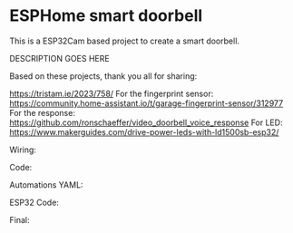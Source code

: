 # ESPHome smart doorbell

This is a ESP32Cam based project to create a smart doorbell.

DESCRIPTION GOES HERE

Based on these projects, thank you all for sharing:

https://tristam.ie/2023/758/
For the fingerprint sensor:
https://community.home-assistant.io/t/garage-fingerprint-sensor/312977
For the response:
https://github.com/ronschaeffer/video_doorbell_voice_response
For LED:
https://www.makerguides.com/drive-power-leds-with-ld1500sb-esp32/ 

Wiring:


Code:

  Automations YAML:

  ESP32 Code:

Final:

